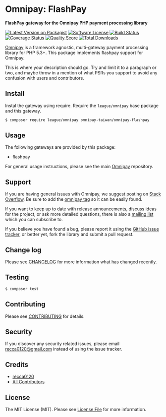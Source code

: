 # Omnipay: FlashPay

**FlashPay gateway for the Omnipay PHP payment processing library**

[![Latest Version on Packagist](https://img.shields.io/packagist/v/omnipay-taiwan/omnipay-flashpay.svg?style=flat-square)](https://packagist.org/packages/omnipay-taiwan/omnipay-flashpay)
[![Software License](https://img.shields.io/badge/license-MIT-brightgreen.svg?style=flat-square)](LICENSE.md)
[![Build Status](https://img.shields.io/travis/omnipay-taiwan/omnipay-flashpay/master.svg?style=flat-square)](https://travis-ci.org/omnipay-taiwan/omnipay-flashpay)
[![Coverage Status](https://img.shields.io/scrutinizer/coverage/g/omnipay-taiwan/omnipay-flashpay.svg?style=flat-square)](https://scrutinizer-ci.com/g/omnipay-taiwan/omnipay-flashpay/code-structure)
[![Quality Score](https://img.shields.io/scrutinizer/g/omnipay-taiwan/omnipay-flashpay.svg?style=flat-square)](https://scrutinizer-ci.com/g/omnipay-taiwan/omnipay-flashpay)
[![Total Downloads](https://img.shields.io/packagist/dt/omnipay-taiwan/omnipay-flashpay.svg?style=flat-square)](https://packagist.org/packages/omnipay-taiwan/omnipay-flashpay)


[Omnipay](https://github.com/thephpleague/omnipay) is a framework agnostic, multi-gateway payment
processing library for PHP 5.3+. This package implements flashpay support for Omnipay.

This is where your description should go. Try and limit it to a paragraph or two, and maybe throw in a mention of what
PSRs you support to avoid any confusion with users and contributors.

## Install

Instal the gateway using require. Require the `league/omnipay` base package and this gateway.

``` bash
$ composer require league/omnipay omnipay-taiwan/omnipay-flashpay
```

## Usage

The following gateways are provided by this package:

 * flashpay

For general usage instructions, please see the main [Omnipay](https://github.com/thephpleague/omnipay) repository.

## Support

If you are having general issues with Omnipay, we suggest posting on
[Stack Overflow](http://stackoverflow.com/). Be sure to add the
[omnipay tag](http://stackoverflow.com/questions/tagged/omnipay) so it can be easily found.

If you want to keep up to date with release announcements, discuss ideas for the project,
or ask more detailed questions, there is also a [mailing list](https://groups.google.com/forum/#!forum/omnipay) which
you can subscribe to.

If you believe you have found a bug, please report it using the [GitHub issue tracker](https://github.com/omnipay-taiwan/omnipay-flashpay/issues),
or better yet, fork the library and submit a pull request.

## Change log

Please see [CHANGELOG](CHANGELOG.md) for more information what has changed recently.

## Testing

``` bash
$ composer test
```

## Contributing

Please see [CONTRIBUTING](CONTRIBUTING.md) for details.

## Security

If you discover any security related issues, please email recca0120@gmail.com instead of using the issue tracker.

## Credits

- [recca0120](https://github.com/recca0120)
- [All Contributors](../../contributors)

## License

The MIT License (MIT). Please see [License File](LICENSE.md) for more information.
